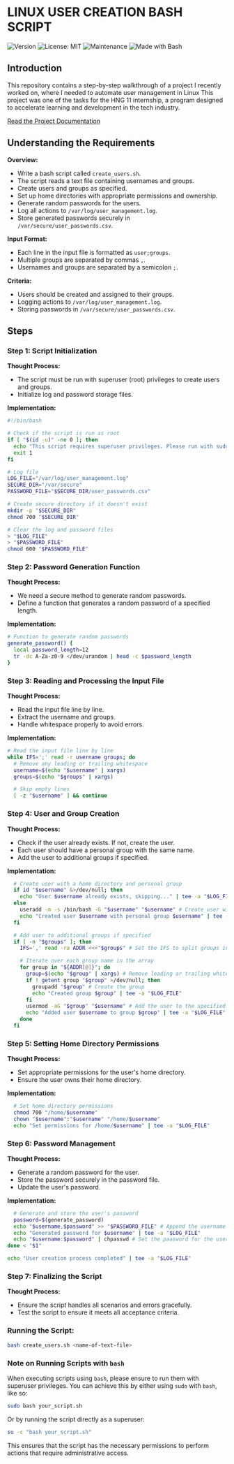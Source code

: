 # LINUX USER CREATION BASH SCRIPT

![Version](https://img.shields.io/badge/version-1.0.0-blue.svg)
![License: MIT](https://img.shields.io/badge/License-MIT-yellow.svg)
![Maintenance](https://img.shields.io/badge/Maintained%3F-yes-green.svg)
![Made with Bash](https://img.shields.io/badge/Made%20with-Bash-1f425f.svg)

## Introduction
This repository contains a step-by-step walkthrough of a project I recently worked on, where I needed to automate user management in Linux This project was one of the tasks for the HNG 11 internship, a program designed to accelerate learning and development in the tech industry.

[Read the Project Documentation](https://dev.to/databishop/smart-sysadmin-automating-user-management-on-linux-with-bash-scripts-57mc)

## Understanding the Requirements

**Overview:**
- Write a bash script called `create_users.sh`.
- The script reads a text file containing usernames and groups.
- Create users and groups as specified.
- Set up home directories with appropriate permissions and ownership.
- Generate random passwords for the users.
- Log all actions to `/var/log/user_management.log`.
- Store generated passwords securely in `/var/secure/user_passwords.csv`.

**Input Format:**
- Each line in the input file is formatted as `user;groups`.
- Multiple groups are separated by commas `,`.
- Usernames and groups are separated by a semicolon `;`.

**Criteria:**
- Users should be created and assigned to their groups.
- Logging actions to `/var/log/user_management.log`.
- Storing passwords in `/var/secure/user_passwords.csv`.

## Steps

### Step 1: Script Initialization

**Thought Process:**
- The script must be run with superuser (root) privileges to create users and groups.
- Initialize log and password storage files.

**Implementation:**
```bash
#!/bin/bash

# Check if the script is run as root
if [ "$(id -u)" -ne 0 ]; then
  echo "This script requires superuser privileges. Please run with sudo or as root."
  exit 1
fi

# Log file
LOG_FILE="/var/log/user_management.log"
SECURE_DIR="/var/secure"
PASSWORD_FILE="$SECURE_DIR/user_passwords.csv"

# Create secure directory if it doesn't exist
mkdir -p "$SECURE_DIR"
chmod 700 "$SECURE_DIR"

# Clear the log and password files
> "$LOG_FILE"
> "$PASSWORD_FILE"
chmod 600 "$PASSWORD_FILE"
```

### Step 2: Password Generation Function

**Thought Process:**
- We need a secure method to generate random passwords.
- Define a function that generates a random password of a specified length.

**Implementation:**
```bash
# Function to generate random passwords
generate_password() {
  local password_length=12
  tr -dc A-Za-z0-9 </dev/urandom | head -c $password_length
}
```

### Step 3: Reading and Processing the Input File

**Thought Process:**
- Read the input file line by line.
- Extract the username and groups.
- Handle whitespace properly to avoid errors.

**Implementation:**
```bash
# Read the input file line by line
while IFS=';' read -r username groups; do
  # Remove any leading or trailing whitespace
  username=$(echo "$username" | xargs)
  groups=$(echo "$groups" | xargs)

  # Skip empty lines
  [ -z "$username" ] && continue
```

### Step 4: User and Group Creation

**Thought Process:**
- Check if the user already exists. If not, create the user.
- Each user should have a personal group with the same name.
- Add the user to additional groups if specified.

**Implementation:**
```bash
  # Create user with a home directory and personal group
  if id "$username" &>/dev/null; then
    echo "User $username already exists, skipping..." | tee -a "$LOG_FILE"
  else
    useradd -m -s /bin/bash -G "$username" "$username" # Create user with home directory, set default shell, create personal group
    echo "Created user $username with personal group $username" | tee -a "$LOG_FILE"
  fi

  # Add user to additional groups if specified
  if [ -n "$groups" ]; then
    IFS=',' read -ra ADDR <<<"$groups" # Set the IFS to split groups into an array (ADDR)

    # Iterate over each group name in the array
    for group in "${ADDR[@]}"; do
      group=$(echo "$group" | xargs) # Remove leading or trailing whitespace
      if ! getent group "$group" >/dev/null; then
        groupadd "$group" # Create the group
        echo "Created group $group" | tee -a "$LOG_FILE"
      fi
      usermod -aG "$group" "$username" # Add the user to the specified group
      echo "Added user $username to group $group" | tee -a "$LOG_FILE"
    done
  fi
```

### Step 5: Setting Home Directory Permissions

**Thought Process:**
- Set appropriate permissions for the user's home directory.
- Ensure the user owns their home directory.

**Implementation:**
```bash
  # Set home directory permissions
  chmod 700 "/home/$username"
  chown "$username":"$username" "/home/$username"
  echo "Set permissions for /home/$username" | tee -a "$LOG_FILE"
```

### Step 6: Password Management

**Thought Process:**
- Generate a random password for the user.
- Store the password securely in the password file.
- Update the user's password.

**Implementation:**
```bash
  # Generate and store the user's password
  password=$(generate_password)
  echo "$username,$password" >> "$PASSWORD_FILE" # Append the username and password to the password file
  echo "Generated password for $username" | tee -a "$LOG_FILE"
  echo "$username:$password" | chpasswd # Set the paasword for the user to the generated password
done < "$1"

echo "User creation process completed" | tee -a "$LOG_FILE"
```

### Step 7: Finalizing the Script

**Thought Process:**
- Ensure the script handles all scenarios and errors gracefully.
- Test the script to ensure it meets all acceptance criteria.

### Running the Script:

```bash
bash create_users.sh <name-of-text-file>
```

### Note on Running Scripts with `bash`

When executing scripts using `bash`, please ensure to run them with superuser privileges. You can achieve this by either using `sudo` with `bash`, like so:

```bash
sudo bash your_script.sh
```

Or by running the script directly as a superuser:

```bash
su -c "bash your_script.sh"
```

This ensures that the script has the necessary permissions to perform actions that require administrative access.
